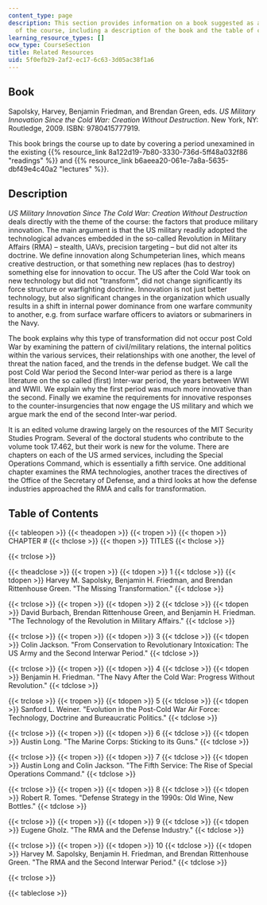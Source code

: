 ```yaml
---
content_type: page
description: This section provides information on a book suggested as additional reading
  of the course, including a description of the book and the table of contents.
learning_resource_types: []
ocw_type: CourseSection
title: Related Resources
uid: 5f0efb29-2af2-ec17-6c63-3d05ac38f1a6
---
```


Book
----

Sapolsky, Harvey, Benjamin Friedman, and Brendan Green, eds. _US Military Innovation Since the Cold War: Creation Without Destruction_. New York, NY: Routledge, 2009. ISBN: 9780415777919.

This book brings the course up to date by covering a period unexamined in the existing {{% resource_link 8a122d19-7b80-3330-736d-5ff48a032f86 "readings" %}} and {{% resource_link b6aeea20-061e-7a8a-5635-dbf49e4c40a2 "lectures" %}}.

Description
-----------

_US Military Innovation Since The Cold War: Creation Without Destruction_ deals directly with the theme of the course: the factors that produce military innovation. The main argument is that the US military readily adopted the technological advances embedded in the so-called Revolution in Military Affairs (RMA) – stealth, UAVs, precision targeting – but did not alter its doctrine. We define innovation along Schumpeterian lines, which means creative destruction, or that something new replaces (has to destroy) something else for innovation to occur. The US after the Cold War took on new technology but did not "transform", did not change significantly its force structure or warfighting doctrine. Innovation is not just better technology, but also significant changes in the organization which usually results in a shift in internal power dominance from one warfare community to another, e.g. from surface warfare officers to aviators or submariners in the Navy.

The book explains why this type of transformation did not occur post Cold War by examining the pattern of civil/military relations, the internal politics within the various services, their relationships with one another, the level of threat the nation faced, and the trends in the defense budget. We call the post Cold War period the Second Inter-war period as there is a large literature on the so called (first) Inter-war period, the years between WWI and WWII. We explain why the first period was much more innovative than the second. Finally we examine the requirements for innovative responses to the counter-insurgencies that now engage the US military and which we argue mark the end of the second Inter-war period.

It is an edited volume drawing largely on the resources of the MIT Security Studies Program. Several of the doctoral students who contribute to the volume took 17.462, but their work is new for the volume. There are chapters on each of the US armed services, including the Special Operations Command, which is essentially a fifth service. One additional chapter examines the RMA technologies, another traces the directives of the Office of the Secretary of Defense, and a third looks at how the defense industries approached the RMA and calls for transformation.

Table of Contents
-----------------

{{< tableopen >}}
{{< theadopen >}}
{{< tropen >}}
{{< thopen >}}
CHAPTER #
{{< thclose >}}
{{< thopen >}}
TITLES
{{< thclose >}}

{{< trclose >}}

{{< theadclose >}}
{{< tropen >}}
{{< tdopen >}}
1
{{< tdclose >}}
{{< tdopen >}}
Harvey M. Sapolsky, Benjamin H. Friedman, and Brendan Rittenhouse Green. "The Missing Transformation."
{{< tdclose >}}

{{< trclose >}}
{{< tropen >}}
{{< tdopen >}}
2
{{< tdclose >}}
{{< tdopen >}}
David Burbach, Brendan Rittenhouse Green, and Benjamin H. Friedman. "The Technology of the Revolution in Military Affairs."
{{< tdclose >}}

{{< trclose >}}
{{< tropen >}}
{{< tdopen >}}
3
{{< tdclose >}}
{{< tdopen >}}
Colin Jackson. "From Conservation to Revolutionary Intoxication: The US Army and the Second Interwar Period."
{{< tdclose >}}

{{< trclose >}}
{{< tropen >}}
{{< tdopen >}}
4
{{< tdclose >}}
{{< tdopen >}}
Benjamin H. Friedman. "The Navy After the Cold War: Progress Without Revolution."
{{< tdclose >}}

{{< trclose >}}
{{< tropen >}}
{{< tdopen >}}
5
{{< tdclose >}}
{{< tdopen >}}
Sanford L. Weiner. "Evolution in the Post-Cold War Air Force: Technology, Doctrine and Bureaucratic Politics."
{{< tdclose >}}

{{< trclose >}}
{{< tropen >}}
{{< tdopen >}}
6
{{< tdclose >}}
{{< tdopen >}}
Austin Long. "The Marine Corps: Sticking to its Guns."
{{< tdclose >}}

{{< trclose >}}
{{< tropen >}}
{{< tdopen >}}
7
{{< tdclose >}}
{{< tdopen >}}
Austin Long and Colin Jackson. "The Fifth Service: The Rise of Special Operations Command."
{{< tdclose >}}

{{< trclose >}}
{{< tropen >}}
{{< tdopen >}}
8
{{< tdclose >}}
{{< tdopen >}}
Robert R. Tomes. "Defense Strategy in the 1990s: Old Wine, New Bottles."
{{< tdclose >}}

{{< trclose >}}
{{< tropen >}}
{{< tdopen >}}
9
{{< tdclose >}}
{{< tdopen >}}
Eugene Gholz. "The RMA and the Defense Industry."
{{< tdclose >}}

{{< trclose >}}
{{< tropen >}}
{{< tdopen >}}
10
{{< tdclose >}}
{{< tdopen >}}
Harvey M. Sapolsky, Benjamin H. Friedman, and Brendan Rittenhouse Green. "The RMA and the Second Interwar Period."
{{< tdclose >}}

{{< trclose >}}

{{< tableclose >}}